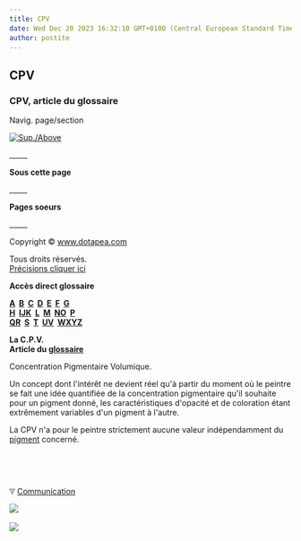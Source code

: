 ```yaml
---
title: CPV
date: Wed Dec 20 2023 16:32:10 GMT+0100 (Central European Standard Time)
author: postite
---
```


## CPV
### CPV, article du glossaire
 Navig. page/section

[![Sup./Above](_derived/up_cmp_themenoir010_up.gif)](c.html)

\_\_\_\_\_

**Sous cette page**

\_\_\_\_\_

**Pages soeurs**

\_\_\_\_\_

Copyright © www.dotapea.com

Tous droits réservés.  
[Précisions cliquer ici](droitscopie.html)

**Accès direct glossaire**

**[A](a.html)  [B](b.html)  [C](c.html)  [D](d.html)  [E](e.html)  [F](f.html)  [G](g.html)  
[H](h.html)  [IJK](ijk.html)  [L](l.html)  [M](m.html)  [NO](no.html)  [P](p.html)  
[QR](qr.html)  [S](s.html)  [T](t.html)  [UV](uv.html)  [WXYZ](wxyz.html)**

**La C.P.V.  
Article du [glossaire](glossaire.html)**

Concentration Pigmentaire Volumique.

Un concept dont l'intérêt ne devient réel qu'à partir du moment où le peintre se fait une idée quantifiée de la concentration pigmentaire qu'il souhaite pour un pigment donné, les caractéristiques d'opacité et de coloration étant extrêmement variables d'un pigment à l'autre.

La CPV n'a pour le peintre strictement aucune valeur indépendamment du [pigment](pigments.html) concerné.



 

 ![](images/transparent122x1.gif)

![](images/flechebas.gif) [Communication](http://www.artrealite.com/annonceurs.htm) 

[![](https://cbonvin.fr/sites/regie.artrealite.com/visuels/campagne1.png)](index-2.html#20131014)

![](https://cbonvin.fr/sites/regie.artrealite.com/visuels/campagne2.png)